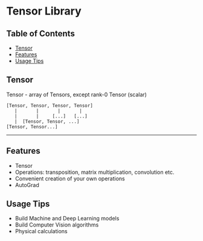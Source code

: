 # Tensor Library

## Table of Contents
- [Tensor](#tensor)
- [Features](#features)
- [Usage Tips](#usage-tips)

## Tensor 
Tensor - array of Tensors, except rank-0 Tensor (scalar)
```
[Tensor, Tensor, Tensor, Tensor]  
   |       |       |       |  
   |       |     [...]   [...]  
   |  [Tensor, Tensor, ...]  
[Tensor, Tensor...]  
```
---

## Features
* Tensor
* Operations: transposition, matrix multiplication, convolution etc.
* Convenient creation of your own operations
* AutoGrad

## Usage Tips
* Build Machine and Deep Learning models  
* Build Computer Vision algorithms
* Physical calculations

